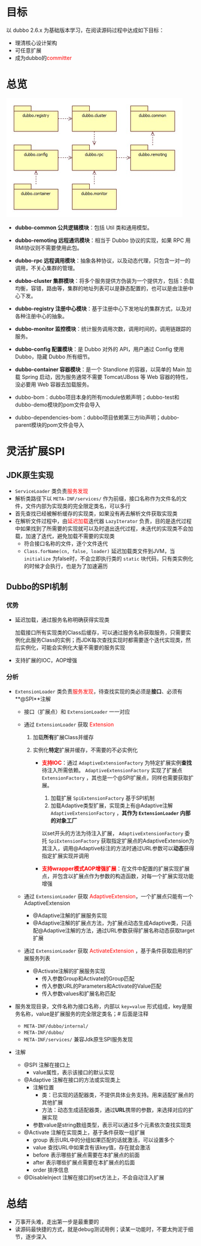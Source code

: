 # 目标

以 dubbo 2.6.x 为基础版本学习，在阅读源码过程中达成如下目标：

- 理清核心设计架构
- 可任意扩展
- 成为dubbo的<font color=red>committer</font>



# 总览

![dubbo-modules](Dubbo源码分析.assets/dubbo-modules.jpg)

- **dubbo-common 公共逻辑模块**：包括 Util 类和通用模型。
- **dubbo-remoting 远程通讯模块**：相当于 Dubbo 协议的实现，如果 RPC 用 RMI协议则不需要使用此包。
- **dubbo-rpc 远程调用模块**：抽象各种协议，以及动态代理，只包含一对一的调用，不关心集群的管理。
- **dubbo-cluster 集群模块**：将多个服务提供方伪装为一个提供方，包括：负载均衡，容错，路由等，集群的地址列表可以是静态配置的，也可以是由注册中心下发。
- **dubbo-registry 注册中心模块**：基于注册中心下发地址的集群方式，以及对各种注册中心的抽象。
- **dubbo-monitor 监控模块**：统计服务调用次数，调用时间的，调用链跟踪的服务。
- **dubbo-config 配置模块**：是 Dubbo 对外的 API，用户通过 Config 使用Dubbo，隐藏 Dubbo 所有细节。
- **dubbo-container 容器模块**：是一个 Standlone 的容器，以简单的 Main 加载 Spring 启动，因为服务通常不需要 Tomcat/JBoss 等 Web 容器的特性，没必要用 Web 容器去加载服务。



- dubbo-bom：dubbo项目本身的所有module依赖声明；dubbo-test和dubbo-demo模块的pom文件会导入
- dubbo-dependencies-bom：dubbo项目依赖第三方lib声明；dubbo-parent模块的pom文件会导入



# 灵活扩展SPI

## JDK原生实现

- `ServiceLoader` 类负责<font color=red>服务发现</font>
- 解析类路径下以 `META-INF/services/` 作为前缀，接口名称作为文件名的文件，文件内部为实现类的完全限定类名，可以多行
- 首先查找已经被解析缓存的实现类，如果没有再去解析文件获取实现类
- 在解析文件过程中，由<font color=red>延迟加载</font>迭代器 `LazyIterator` 负责，目的是迭代过程中如果找到了所需要的实现就可以及时退出迭代过程，未迭代的实现类不会加载，加速了迭代，避免加载不需要的实现类
  - 符合接口名称的文件，逐个文件迭代
  - `Class.forName(cn, false, loader)` 延迟加载类文件到JVM，当 `initialize` 为false时，不会立即执行类的 `static` 块代码，只有类实例化的时候才会执行，也是为了加速遍历



## Dubbo的SPI机制

### 优势

- 延迟加载，通过服务名称明确获得实现类

  加载接口所有实现类的Class后缓存，可以通过服务名称获取服务，只需要实例化此服务Class的实例；而JDK每次查找实现时都需要逐个迭代实现类，然后实例化，可能会实例化大量不需要的服务实现

- 支持扩展的IOC，AOP增强



### 分析

- `ExtensionLoader` 类负责<font color=red>服务发现</font>，待查找实现的类必须是**接口**、必须有**@SPI**注解

  - 接口（扩展点）和 `ExtensionLoader` 一一对应

  - 通过 `ExtensionLoader` 获取 <font color=red>Extension</font>

    1. 加载**所有**扩展Class并缓存

    2. 实例化**特定**扩展并缓存，不需要的不必实例化

       - <font color=red>**支持IOC**</font>：通过 `AdaptiveExtensionFactory` 为特定扩展实例**查找**待注入所需依赖。 `AdaptiveExtensionFactory` 实现了扩展点 `ExtensionFactory` ，其也是一个@SPI扩展点，同样也需要获取扩展。

         1. 加载扩展 `SpiExtensionFactory` 基于SPI机制
         2. 加载Adaptive类型扩展，实现类上有@Adaptive注解 `AdaptiveExtensionFactory` ，**其作为 `ExtensionLoader` 内部的对象工厂**

         以set开头的方法为待注入扩展， `AdaptiveExtensionFactory` 委托 `SpiExtensionFactory` 获取指定扩展点的AdaptiveExtension为其注入，调用@Adaptive标注的方法时通过URL参数可以**动态**获得指定扩展实现并调用

       - <font color=red>**支持wrapper模式AOP增强扩展**</font>：在文件中配置的扩展实现扩展点，并包含以扩展点作为参数的构造函数，对每一个扩展实现功能增强

  - 通过 `ExtensionLoader` 获取 <font color=red>AdaptiveExtension</font>，一个扩展点只能有一个AdaptiveExtension

    - @Adaptive注解的扩展服务实现
    - @Adaptive注解的扩展点方法，为扩展点动态生成Adaptive类，只适配@Adaptive注解的方法，通过URL参数获得扩展名称动态获取target扩展

  - 通过 `ExtensionLoader` 获取 <font color=red>ActivateExtension</font> ，基于条件获取启用的扩展服务列表

    - @Activate注解的扩展服务实现
      - 传入参数Group和Activate的Group匹配
      - 传入参数URL的Parameters和Activate的Value匹配
      - 传入参数values和扩展名称匹配

- 服务发现目录，文件名称为接口名称，内部以 `key=value` 形式组成，key是服务名称，value是扩展服务的完全限定类名；# 后面是注释

  - `META-INF/dubbo/internal/`
  - `META-INF/dubbo/`
  - `META-INF/services/` 兼容Jdk原生SPI服务发现

- 注解

  - @SPI 注解在接口上
    - value属性，表示该接口的默认实现
  - @Adaptive 注解在接口的方法或实现类上
    - 注解位置
      - 类：已实现的适配器类，不提供具体业务支持。用来适配扩展点的其他扩展
      - 方法：动态生成适配器类，通过**URL**携带的参数，来选择对应的扩展实现
    - 参数value是string数组类型，表示可以通过多个元素依次查找实现类
  - @Activate 注解在实现类上，基于条件获取一组扩展
    - group 表示URL中的分组如果匹配的话就激活，可以设置多个
    - value 查找URL中如果含有该key值，存在就会激活
    - before 表示哪些扩展点需要在本扩展点的前面
    - after 表示哪些扩展点需要在本扩展点的后面
    - order 排序信息
  - @DisableInject 注解在接口的set方法上，不会自动注入扩展



# 总结

- 万事开头难，走出第一步是最重要的
- 读源码最快捷的方式，就是debug测试用例；读某一功能时，不要太拘泥于细节，逐步深入


